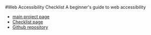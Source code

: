 #Web Accessibility Checklist
A beginner's guide to web accessibility
* [main project page](http://a11yproject.com/)
* [Checklist page](http://a11yproject.com/checklist.html)
* [Github repository](https://github.com/a11yproject/a11yproject.com)

